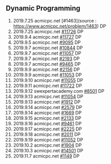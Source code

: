 ## Dynamic Programming

1. 2019.7.25 acmicpc.net [#1463](source : https://www.acmicpc.net/problem/1463) DP
2. 2019.7.25 acmicpc.net [#11726](https://www.acmicpc.net/problem/11726) DP
3. 2019.9.4 acmicpc.net [#11727](https://www.acmicpc.net/problem/11727) DP
4. 2019.9.5 acmicpc.net [#9095](https://www.acmicpc.net/problem/9095) DP
5. 2019.9.7 acmicpc.net [#10844](https://www.acmicpc.net/problem/10844) DP
6. 2019.9.7 acmicpc.net [#11057](https://www.acmicpc.net/problem/11057) DP
7. 2019.9.7 acmicpc.net [#2193](https://www.acmicpc.net/problem/2193) DP
8. 2019.9.7 acmicpc.net [#9465](https://www.acmicpc.net/problem/9465) DP
9. 2019.9.9 acmicpc.net [#2156](https://www.acmicpc.net/problem/2156) DP
10. 2019.9.9 acmicpc.net [#11053](https://www.acmicpc.net/problem/11053) DP
11. 2019.9.10 acmicpc.net [#11055](https://www.acmicpc.net/problem/11055) DP
12. 2019.9.11 acmicpc.net [#11722](https://www.acmicpc.net/problem/11722) DP
13. 2019.9.12 swexpertacademy.com [#8501](https://swexpertacademy.com/main/code/problem/problemDetail.do?contestProbId=AWz50CHK8DgDFARQ&categoryId=AWz50CHK8DgDFARQ&categoryType=CODE#) DP
14. 2019.9.13 acmicpc.net [#11054](https://www.acmicpc.net/problem/11054) DP
15. 2019.9.13 acmicpc.net [#1912](https://www.acmicpc.net/problem/1912) DP
16. 2019.9.14 acmicpc.net [#2579](https://www.acmicpc.net/problem/2579) DP
17. 2019.9.14 acmicpc.net [#1669](https://www.acmicpc.net/problem/1669) DP
18. 2019.9.15 acmicpc.net [#2133](https://www.acmicpc.net/problem/2133) DP
19. 2019.9.16 acmicpc.net [#9461](https://www.acmicpc.net/problem/9461) DP
20. 2019.9.17 acmicpc.net [#2225](https://www.acmicpc.net/problem/2225) DP
21. 2019.9.18 acmicpc.net [#2011](https://www.acmicpc.net/problem/2011) DP
22. 2019.9.19 acmicpc.net [#11052](https://www.acmicpc.net/problem/11052) DP
23. 2019.10.2 acmicpc.net [#1904](https://www.acmicpc.net/problem/1904) DP
24. 2019.10.3 acmicpc.net [#14501](https://www.acmicpc.net/problem/14501) DP
25. 2019.11.7 acmicpc.net [#1149](https://www.acmicpc.net/problem/1149) DP

